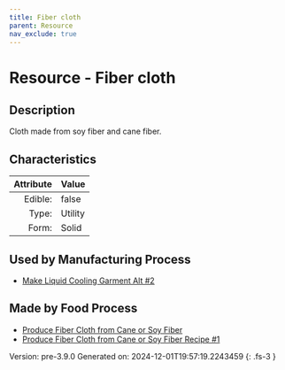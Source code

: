 ```yaml
---
title: Fiber cloth
parent: Resource
nav_exclude: true
---
```

# Resource - Fiber cloth

## Description
Cloth made from soy fiber and cane fiber.

## Characteristics

| Attribute      | Value |
|--------:|:------|
|Edible:|false|
|Type:|Utility|
|Form:|Solid|
 

## Used by Manufacturing Process

- [Make Liquid Cooling Garment Alt #2](../process/make-liquid-cooling-garment-alt--2.html)


## Made by Food Process

- [Produce Fiber Cloth from Cane or Soy Fiber](../food/produce-fiber-cloth-from-cane-or-soy-fiber.html)
- [Produce Fiber Cloth from Cane or Soy Fiber Recipe #1](../food/produce-fiber-cloth-from-cane-or-soy-fiber-recipe--1.html)

    

Version: pre-3.9.0 Generated on: 2024-12-01T19:57:19.2243459
{: .fs-3 }
